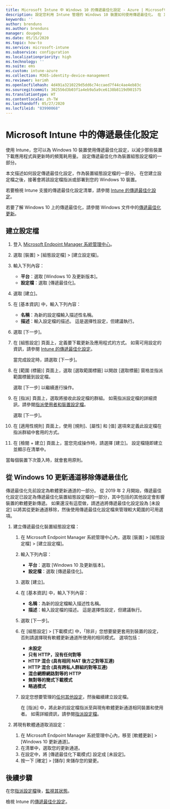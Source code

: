 ```yaml
---
title: Microsoft Intune 中 Windows 10 的傳遞最佳化設定 - Azure | Microsoft Docs
description: 設定您利用 Intune 管理的 Windows 10 裝置如何使用傳遞最佳化。 在 Intune 中，建立裝置組態設定檔，以從網際網路安裝更新。 另請參閱如何使用傳遞最佳化設定檔來取代現有更新通道。
keywords: ''
author: brenduns
ms.author: brenduns
manager: dougeby
ms.date: 05/15/2020
ms.topic: how-to
ms.service: microsoft-intune
ms.subservice: configuration
ms.localizationpriority: high
ms.technology: ''
ms.suite: ems
ms.custom: intune-azure
ms.collection: M365-identity-device-management
ms.reviewer: kerimh
ms.openlocfilehash: 4d491a3210229d5dd6c74ccaed7f44c4ae4eb83c
ms.sourcegitcommit: 302556d3b03f1a4eb9a5a9ce6138b8119d901575
ms.translationtype: HT
ms.contentlocale: zh-TW
ms.lasthandoff: 05/27/2020
ms.locfileid: "83990068"
---
```

# <a name="delivery-optimization-settings-in-microsoft-intune"></a>Microsoft Intune 中的傳遞最佳化設定

使用 Intune，您可以為 Windows 10 裝置使用傳遞最佳化設定，以減少那些裝置下載應用程式與更新時的頻寬耗用量。 設定傳遞最佳化作為裝置組態設定檔的一部分。  

本文描述如何設定傳遞最佳化設定，作為裝置組態設定檔的一部分。 在您建立設定檔之後，接著會將該設定檔指派或部署到您的 Windows 10 裝置。

若要檢視 Intune 支援的傳遞最佳化設定清單，請參閱 [Intune 的傳遞最佳化設定](delivery-optimization-settings.md)。  

若要了解 Windows 10 上的傳遞最佳化，請參閱 Windows 文件中的[傳遞最佳化更新](https://docs.microsoft.com/windows/deployment/update/waas-delivery-optimization)。  

## <a name="create-the-profile"></a>建立設定檔

1. 登入 [Microsoft Endpoint Manager 系統管理中心](https://go.microsoft.com/fwlink/?linkid=2109431)。

2. 選取 [裝置] > [組態設定檔] > [建立設定檔]。

3. 輸入下列內容：

   - **平台**：選取 [Windows 10 及更新版本]。
   - **設定檔**：選取 [傳遞最佳化]。

4. 選取 [建立]。

5. 在 [基本資訊] 中，輸入下列內容：

   - **名稱**：為新的設定檔輸入描述性名稱。
   - **描述**：輸入設定檔的描述。 這是選擇性設定，但建議執行。

6. 選取 [下一步]。

7. 在 [組態設定] 頁面上，定義要下載更新及應用程式的方式。 如需可用設定的資訊，請參閱 [Intune 的傳遞最佳化設定](delivery-optimization-settings.md)。

   當完成設定時，請選取 [下一步]。

8. 在 [範圍 (標籤)] 頁面上，選取 [選取範圍標籤] 以開啟 [選取標籤] 窗格並指派範圍標籤到設定檔。
  
   選取 [下一步] 以繼續進行操作。

9. 在 [指派] 頁面上，選取將接收此設定檔的群組。 如需指派設定檔的詳細資訊，請參閱[指派使用者和裝置設定檔](../configuration/device-profile-assign.md)。

   選取 [下一步]。

10. 在 [適用性規則] 頁面上，使用 [規則]、[屬性] 和 [值] 選項來定義此設定檔在指派群組中套用的方式。

11. 在 [檢閱 + 建立] 頁面上，當您完成操作時，請選擇 [建立]。 設定檔隨即建立並顯示在清單中。

當每個裝置下次簽入時，就會套用原則。

## <a name="remove-delivery-optimization-from-windows-10-update-rings"></a>從 Windows 10 更新通道移除傳遞最佳化

傳遞最佳化先前設定為軟體更新通道的一部分。 從 2019 年 2 月開始，傳遞最佳化設定已設定為傳遞最佳化裝置組態設定檔的一部分，其中包括的其他設定會影響裝置的軟體更新傳遞。 如果還沒有這麼做，請透過將傳遞最佳化設定設為 [未設定] 以將其從更新通道移除，然後使用傳遞最佳化設定檔來管理較大範圍的可用選項。

1. 建立傳遞最佳化裝置組態設定檔：

    1. 在 Microsoft Endpoint Manager 系統管理中心內，選取 [裝置] > [組態設定檔] > [建立設定檔]。
    2. 輸入下列內容：

        - **平台**：選取 [Windows 10 及更新版本]。
        - **設定檔**：選取 [傳遞最佳化]。

    3. 選取 [建立]。
    4. 在 [基本資訊] 中，輸入下列內容：

        - **名稱**：為新的設定檔輸入描述性名稱。
        - **描述**：輸入設定檔的描述。 這是選擇性設定，但建議執行。

    5. 選取 [下一步]。
    6. 在 [組態設定] > [下載模式] 中，「除非」您想要變更套用到裝置的設定，否則請選擇現有軟體更新通道所使用的相同模式。 選項包括：

        - **未設定**
        - **只有 HTTP，沒有任何對等**
        - **HTTP 混合 (具有相同 NAT 後方之對等互連)**
        - **HTTP 混合 (具有跨私人群組的對等互連)**
        - **混合網際網路對等的 HTTP**
        - **無對等的簡式下載模式**
        - **略過模式**

    7. 設定您想要管理的[任何其他設定](delivery-optimization-settings.md)，然後繼續建立設定檔。

        在 [指派] 中，將此新的設定檔指派至與現有軟體更新通道相同裝置和使用者。 如需詳細資訊，請參閱[指派設定檔](device-profile-assign.md)。

2. 將現有軟體通道取消設定：

    1. 在 Microsoft Endpoint Manager 系統管理中心內，移至 [軟體更新] > [Windows 10 更新通道]。
    2. 在清單中，選取您的更新通道。
    3. 在設定中，將 [傳遞最佳化下載模式] 設定成 [未設定]。
    4. 按一下 [確定] > [儲存] 來儲存您的變更。

## <a name="next-steps"></a>後續步驟

在您[指派設定檔](device-profile-assign.md)後，[監視其狀態](device-profile-monitor.md)。

檢視 Intune 的[傳遞最佳化設定](delivery-optimization-settings.md)。
